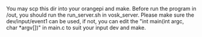 You may scp this dir into your orangepi and make.
Before run the program in /out, you should run the run_server.sh in vosk_server.
Please make sure the dev/input/event1 can be used, if not, you can edit the "int main(int argc, char *argv[])" in main.c to suit your input dev and make. 
